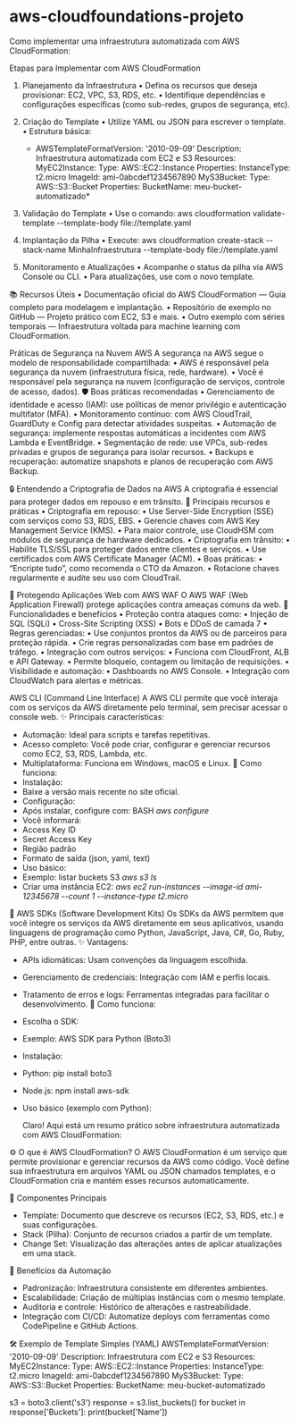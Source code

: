 # aws-cloudfoundations-projeto

   Como implementar uma infraestrutura automatizada com AWS CloudFormation:
 
  Etapas para Implementar com AWS CloudFormation
1. 	Planejamento da Infraestrutura
• 	Defina os recursos que deseja provisionar: EC2, VPC, S3, RDS, etc.
• 	Identifique dependências e configurações específicas (como sub-redes, grupos de segurança, etc).
2. 	Criação do Template
• 	Utilize YAML ou JSON para escrever o template.
• 	Estrutura básica:
     * AWSTemplateFormatVersion: '2010-09-09'
       Description: Infraestrutura automatizada com EC2 e S3
    Resources:
      MyEC2Instance:
      Type: AWS::EC2::Instance
       Properties:
       InstanceType: t2.micro
       ImageId: ami-0abcdef1234567890
    MyS3Bucket:
       Type: AWS::S3::Bucket
     Properties:
        BucketName: meu-bucket-automatizado*

3. 	Validação do Template
• 	Use o comando:
       aws cloudformation validate-template --template-body file://template.yaml

4. 	Implantação da Pilha
• 	Execute:
       aws cloudformation create-stack --stack-name MinhaInfraestrutura --template-body file://template.yaml

5. 	Monitoramento e Atualizações
• 	Acompanhe o status da pilha via AWS Console ou CLI.
• 	Para atualizações, use  com o novo template.


📚 Recursos Úteis
• 	Documentação oficial do AWS CloudFormation — Guia completo para modelagem e implantação.
• 	Repositório de exemplo no GitHub — Projeto prático com EC2, S3 e mais.
• 	Outro exemplo com séries temporais — Infraestrutura voltada para machine learning com CloudFormation.

   Práticas de Segurança na Nuvem AWS
A segurança na AWS segue o modelo de responsabilidade compartilhada:
• 	AWS é responsável pela segurança da nuvem (infraestrutura física, rede, hardware).
• 	Você é responsável pela segurança na nuvem (configuração de serviços, controle de acesso, dados).
🛡️ Boas práticas recomendadas
• 	Gerenciamento de identidade e acesso (IAM): use políticas de menor privilégio e autenticação multifator (MFA).
• 	Monitoramento contínuo: com AWS CloudTrail, GuardDuty e Config para detectar atividades suspeitas.
• 	Automação de segurança: implemente respostas automáticas a incidentes com AWS Lambda e EventBridge.
• 	Segmentação de rede: use VPCs, sub-redes privadas e grupos de segurança para isolar recursos.
• 	Backups e recuperação: automatize snapshots e planos de recuperação com AWS Backup.

🔒 Entendendo a Criptografia de Dados na AWS
A criptografia é essencial para proteger dados em repouso e em trânsito.
🔑 Principais recursos e práticas
• 	Criptografia em repouso:
• 	Use Server-Side Encryption (SSE) com serviços como S3, RDS, EBS.
• 	Gerencie chaves com AWS Key Management Service (KMS).
• 	Para maior controle, use CloudHSM com módulos de segurança de hardware dedicados.
• 	Criptografia em trânsito:
• 	Habilite TLS/SSL para proteger dados entre clientes e serviços.
• 	Use certificados com AWS Certificate Manager (ACM).
• 	Boas práticas:
• 	“Encripte tudo”, como recomenda o CTO da Amazon.
• 	Rotacione chaves regularmente e audite seu uso com CloudTrail.

🧱 Protegendo Aplicações Web com AWS WAF
O AWS WAF (Web Application Firewall) protege aplicações contra ameaças comuns da web.
🧰 Funcionalidades e benefícios
• 	Proteção contra ataques como:
• 	Injeção de SQL (SQLi)
• 	Cross-Site Scripting (XSS)
• 	Bots e DDoS de camada 7
• 	Regras gerenciadas:
• 	Use conjuntos prontos da AWS ou de parceiros para proteção rápida.
• 	Crie regras personalizadas com base em padrões de tráfego.
• 	Integração com outros serviços:
• 	Funciona com CloudFront, ALB e API Gateway.
• 	Permite bloqueio, contagem ou limitação de requisições.
• 	Visibilidade e automação:
• 	Dashboards no AWS Console.
• 	Integração com CloudWatch para alertas e métricas.

   AWS CLI (Command Line Interface)
A AWS CLI permite que você interaja com os serviços da AWS diretamente pelo terminal, sem precisar acessar o console web.
✨ Principais características:
- Automação: Ideal para scripts e tarefas repetitivas.
- Acesso completo: Você pode criar, configurar e gerenciar recursos como EC2, S3, RDS, Lambda, etc.
- Multiplataforma: Funciona em Windows, macOS e Linux.
🔧 Como funciona:
- Instalação:
- Baixe a versão mais recente no site oficial.
- Configuração:
- Após instalar, configure com:
    BASH
   *aws configure*
- Você informará:
- Access Key ID
- Secret Access Key
- Região padrão
- Formato de saída (json, yaml, text)
- Uso básico:
- Exemplo: listar buckets S3
          *aws s3 ls*
- Criar uma instância EC2:
    *aws ec2 run-instances --image-id ami-12345678 --count 1 --instance-type t2.micro*


🧰 AWS SDKs (Software Development Kits)
Os SDKs da AWS permitem que você integre os serviços da AWS diretamente em seus aplicativos, usando linguagens de programação como Python, JavaScript, Java, C#, Go, Ruby, PHP, entre outras.
✨ Vantagens:
- APIs idiomáticas: Usam convenções da linguagem escolhida.
- Gerenciamento de credenciais: Integração com IAM e perfis locais.
- Tratamento de erros e logs: Ferramentas integradas para facilitar o desenvolvimento.
🔧 Como funciona:
- Escolha o SDK:
- Exemplo: AWS SDK para Python (Boto3)
- Instalação:
- Python:
pip install boto3
- Node.js:
npm install aws-sdk
- Uso básico (exemplo com Python):

  Claro! Aqui está um resumo prático sobre infraestrutura automatizada com AWS CloudFormation:

⚙️ O que é AWS CloudFormation?
O AWS CloudFormation é um serviço que permite provisionar e gerenciar recursos da AWS como código. Você define sua infraestrutura em arquivos YAML ou JSON chamados templates, e o CloudFormation cria e mantém esses recursos automaticamente.

🧱 Componentes Principais
- Template: Documento que descreve os recursos (EC2, S3, RDS, etc.) e suas configurações.
- Stack (Pilha): Conjunto de recursos criados a partir de um template.
- Change Set: Visualização das alterações antes de aplicar atualizações em uma stack.

🚀 Benefícios da Automação
- Padronização: Infraestrutura consistente em diferentes ambientes.
- Escalabilidade: Criação de múltiplas instâncias com o mesmo template.
- Auditoria e controle: Histórico de alterações e rastreabilidade.
- Integração com CI/CD: Automatize deploys com ferramentas como CodePipeline e GitHub Actions.

🛠️ Exemplo de Template Simples (YAML)
AWSTemplateFormatVersion: '2010-09-09'
Description: Infraestrutura com EC2 e S3
Resources:
  MyEC2Instance:
    Type: AWS::EC2::Instance
    Properties:
      InstanceType: t2.micro
      ImageId: ami-0abcdef1234567890
  MyS3Bucket:
    Type: AWS::S3::Bucket
    Properties:
      BucketName: meu-bucket-automatizado

s3 = boto3.client('s3')
response = s3.list_buckets()
for bucket in response['Buckets']:
    print(bucket['Name'])
